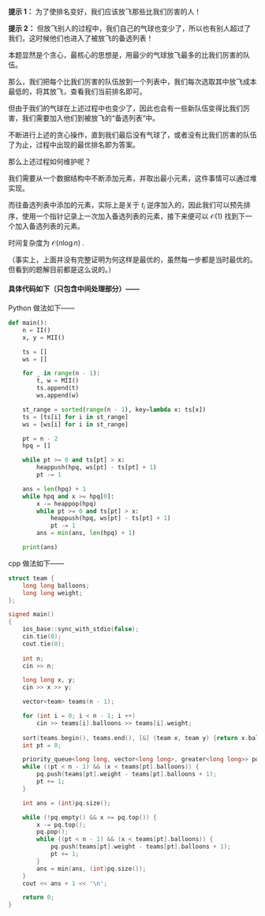 **提示 1：** 为了使排名变好，我们应该放飞那些比我们厉害的人！

**提示 2：** 但放飞别人的过程中，我们自己的气球也变少了，所以也有别人超过了我们，这时候他们也进入了被放飞的备选列表！

本题显然是个贪心，最核心的思想是，用最少的气球放飞最多的比我们厉害的队伍。

那么，我们把每个比我们厉害的队伍放到一个列表中，我们每次选取其中放飞成本最低的，将其放飞，查看我们当前排名即可。

但由于我们的气球在上述过程中也变少了，因此也会有一些新队伍变得比我们厉害，我们需要加入他们到被放飞的“备选列表”中。

不断进行上述的贪心操作，直到我们最后没有气球了，或者没有比我们厉害的队伍了为止，过程中出现的最优排名即为答案。

那么上述过程如何维护呢？

我们需要从一个数据结构中不断添加元素，并取出最小元素，这件事情可以通过堆实现。

而往备选列表中添加的元素，实际上是关于 $t_i$ 逆序加入的，因此我们可以预先排序，使用一个指针记录上一次加入备选列表的元素，接下来便可以 $\mathcal{O}(1)$ 找到下一个加入备选列表的元素。

时间复杂度为 $\mathcal{O}(n\log n)$ .

（事实上，上面并没有完整证明为何这样是最优的，虽然每一步都是当时最优的。但看到的题解目前都是这么说的。）

#### 具体代码如下（只包含中间处理部分）——

Python 做法如下——

```Python []
def main():
    n = II()
    x, y = MII()

    ts = []
    ws = []

    for _ in range(n - 1):
        t, w = MII()
        ts.append(t)
        ws.append(w)

    st_range = sorted(range(n - 1), key=lambda x: ts[x])
    ts = [ts[i] for i in st_range]
    ws = [ws[i] for i in st_range]

    pt = n - 2
    hpq = []

    while pt >= 0 and ts[pt] > x:
        heappush(hpq, ws[pt] - ts[pt] + 1)
        pt -= 1

    ans = len(hpq) + 1
    while hpq and x >= hpq[0]:
        x -= heappop(hpq)
        while pt >= 0 and ts[pt] > x:
            heappush(hpq, ws[pt] - ts[pt] + 1)
            pt -= 1
        ans = min(ans, len(hpq) + 1)

    print(ans)
```

cpp 做法如下——

```cpp []
struct team {
    long long balloons;
    long long weight;
};

signed main()
{
    ios_base::sync_with_stdio(false);
    cin.tie(0);
    cout.tie(0);
    
    int n;
    cin >> n;

    long long x, y;
    cin >> x >> y;

    vector<team> teams(n - 1);

    for (int i = 0; i < n - 1; i ++) 
        cin >> teams[i].balloons >> teams[i].weight;
    
    sort(teams.begin(), teams.end(), [&] (team x, team y) {return x.balloons > y.balloons;});
    int pt = 0;

    priority_queue<long long, vector<long long>, greater<long long>> pq;
    while ((pt < n - 1) && (x < teams[pt].balloons)) {
        pq.push(teams[pt].weight - teams[pt].balloons + 1);
        pt += 1;
    }

    int ans = (int)pq.size();

    while (!pq.empty() && x >= pq.top()) {
        x -= pq.top();
        pq.pop();
        while ((pt < n - 1) && (x < teams[pt].balloons)) {
            pq.push(teams[pt].weight - teams[pt].balloons + 1);
            pt += 1;
        }
        ans = min(ans, (int)pq.size());
    }
    cout << ans + 1 << '\n';

    return 0;
}
```